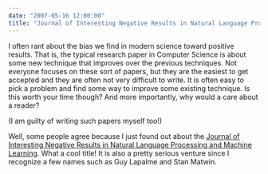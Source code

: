 ```yaml
---
date: "2007-05-16 12:00:00"
title: "Journal of Interesting Negative Results in Natural Language Processing and Machine Learning"
---
```




I often rant about the bias we find in modern science toward positive results. That is, the typical research paper in Computer Science is about some new technique that improves over the previous techniques. Not everyone focuses on these sort of papers, but they are the easiest to get accepted and they are often not very difficult to write. It is often easy to pick a problem and find some way to improve some existing technique. Is this worth your time though? And more importantly, why would a care about a reader?

(I am guilty of writing such papers myself too!)

Well, some people agree because I just found out about the [Journal of Interesting Negative Results in Natural Language Processing and Machine Learning](http://www.jinr.org/). What a cool title! It is also a pretty serious venture since I recognize a few names such as Guy Lapalme and Stan Matwin.

